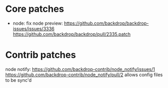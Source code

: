Core patches
============

- node: fix node preview:
  https://github.com/backdrop/backdrop-issues/issues/3336
  https://github.com/backdrop/backdrop/pull/2335.patch


Contrib patches
===============

node notify:
  https://github.com/backdrop-contrib/node_notify/issues/1
  https://github.com/backdrop-contrib/node_notify/pull/2
  allows config files to be sync'd

